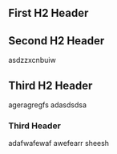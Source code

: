 ## First H2 Header

## Second H2 Header
asdzzxcnbuiw
## Third H2 Header
ageragregfs adasdsdsa
### Third Header
adafwafewaf
awefearr
sheesh
